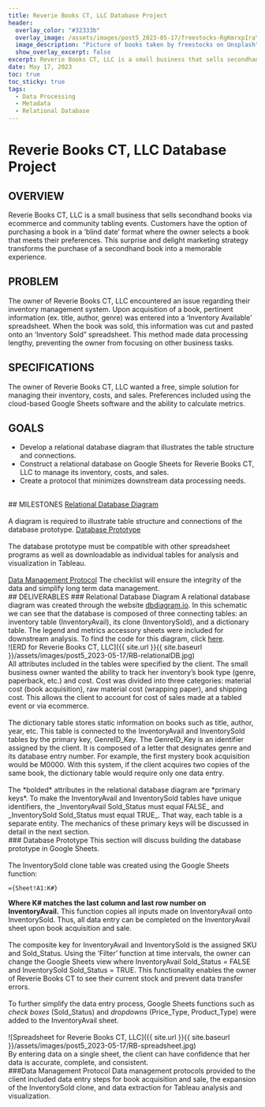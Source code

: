 ```yaml
---
title: Reverie Books CT, LLC Database Project
header:
  overlay_color: "#32333b"
  overlay_image: /assets/images/post5_2023-05-17/freestocks-RgKmrxpIraY-unsplash.jpg
  image_description: "Picture of books taken by freestocks on Unsplash"
  show_overlay_excerpt: false
excerpt: Reverie Books CT, LLC is a small business that sells secondhand books via ecommerce and community tabling events. The client wanted a free, simple solution for managing their inventory, costs, and sales on Google Sheets.
date: May 17, 2023
toc: true
toc_sticky: true
tags:
  - Data Processing
  - Metadata
  - Relational Database
---
```

# Reverie Books CT, LLC Database Project
## OVERVIEW
Reverie Books CT, LLC is a small business that sells secondhand books via ecommerce and community tabling events. Customers have the option of purchasing a book in a ‘blind date’ format where the owner selects a book that meets their preferences. This surprise and delight marketing strategy transforms the purchase of a secondhand book into a memorable experience.
<br>
## PROBLEM
The owner of Reverie Books CT, LLC encountered an issue regarding their inventory management system. Upon acquisition of a book, pertinent information (ex. title, author, genre) was entered into a ‘Inventory Available’ spreadsheet. When the book was sold, this information was cut and pasted onto an ‘Inventory Sold” spreadsheet. This method made data processing lengthy, preventing the owner from focusing on other business tasks.
<br>
## SPECIFICATIONS
The owner of Reverie Books CT, LLC wanted a free, simple solution for managing their inventory, costs, and sales. Preferences included using the cloud-based Google Sheets software and the ability to calculate metrics.
<br>
## GOALS
* Develop a relational database diagram that illustrates the table structure and connections.
* Construct a relational database on Google Sheets for Reverie Books CT, LLC to manage its inventory, costs, and sales.
* Create a protocol that minimizes downstream data processing needs.
<br>
## MILESTONES
<u>Relational Database Diagram</u>
<br><br>
A diagram is required to illustrate table structure and connections of the database prototype. 
<u>Database Prototype</u>
<br><br>
The database prototype must be compatible with other spreadsheet programs as well as downloadable as individual tables for analysis and visualization in Tableau.
<br><br>
<u>Data Management Protocol</u>
The checklist will ensure the integrity of the data and simplify long term data management.
<br>
## DELIVERABLES
### Relational Database Diagram
A relational database diagram was created through the website <a href=’ https://dbdiagram.io/home’>dbdiagram.io</a>. In this schematic we can see that the database is composed of three connecting tables: an inventory table (InventoryAvail), its clone (InventorySold), and a dictionary table. The legend and metrics accessory sheets were included for downstream analysis. To find the code for this diagram, click <a href=’ https://github.com/hjkissinger/ReverieBooksCT/blob/main/RB-DBdiagram’>here</a>.
<br>
![ERD for Reverie Books CT, LLC]({{ site.url }}{{ site.baseurl }}/assets/images/post5_2023-05-17/RB-relationalDB.jpg)
<br>
All attributes included in the tables were specified by the client. The small business owner wanted the ability to track her inventory’s book type (genre, paperback, etc.) and cost. Cost was divided into three categories: material cost (book acquisition), raw material cost (wrapping paper), and shipping cost. This allows the client to account for cost of sales made at a tabled event or via ecommerce. 
<br><br>
The dictionary table stores static information on books such as title, author, year, etc. This table is connected to the InventoryAvail and InventorySold tables by the primary key, GenreID_Key. The GenreID_Key is an identifier assigned by the client. It is composed of a letter that designates genre and its database entry number. For example, the first mystery book acquisition would be M0000. With this system, if the client acquires two copies of the same book, the dictionary table would require only one data entry.
<br><br>
The *bolded* attributes in the relational database diagram are *primary keys*. To make the InventoryAvail and InventorySold tables have unique identifiers, the _InventoryAvail Sold_Status must equal FALSE_ and _InventorySold Sold_Status must equal TRUE_. That way, each table is a separate entity. The mechanics of these primary keys will be discussed in detail in the next section.
<br>
### Database Prototype
This section will discuss building the database prototype in Google Sheets.
<br><br>
The InventorySold clone table was created using the Google Sheets function:

```
={Sheet!A1:K#}
```
**Where K# matches the last column and last row number on InventoryAvail.** This function copies all inputs made on InventoryAvail onto InventorySold. Thus, all data entry can be completed on the InventoryAvail sheet upon book acquisition and sale.
<br><br>
The composite key for InventoryAvail and InventorySold is the assigned SKU and Sold_Status. Using the ‘Filter’ function at time intervals, the owner can change the Google Sheets view where InventoryAvail Sold_Status = FALSE and InventorySold Sold_Status = TRUE. This functionality enables the owner of Reverie Books CT to see their current stock and prevent data transfer errors.
<br><br>
To further simplify the data entry process, Google Sheets functions such as *check boxes* (Sold_Status) and *dropdowns* (Price_Type, Product_Type) were added to the InventoryAvail sheet. 
<br><br>
![Spreadsheet for Reverie Books CT, LLC]({{ site.url }}{{ site.baseurl }}/assets/images/post5_2023-05-17/RB-spreadsheet.jpg)
<br>
By entering data on a single sheet, the client can have confidence that her data is accurate, complete, and consistent.
<br>
###Data Management Protocol
Data management protocols provided to the client included data entry steps for book acquisition and sale, the expansion of the InventorySold clone, and data extraction for Tableau analysis and visualization.
